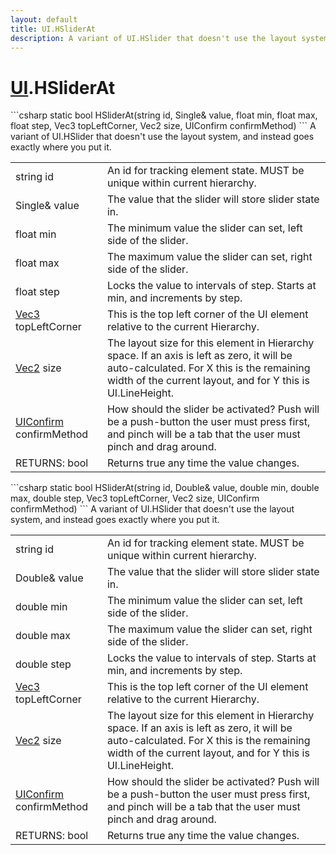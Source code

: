 ```yaml
---
layout: default
title: UI.HSliderAt
description: A variant of UI.HSlider that doesn't use the layout system, and instead goes exactly where you put it.
---
```

# [UI]({{site.url}}/Pages/StereoKit/UI.html).HSliderAt

<div class='signature' markdown='1'>
```csharp
static bool HSliderAt(string id, Single& value, float min, float max, float step, Vec3 topLeftCorner, Vec2 size, UIConfirm confirmMethod)
```
A variant of UI.HSlider that doesn't use the layout
system, and instead goes exactly where you put it.
</div>

|  |  |
|--|--|
|string id|An id for tracking element state. MUST be unique             within current hierarchy.|
|Single& value|The value that the slider will store slider              state in.|
|float min|The minimum value the slider can set, left side              of the slider.|
|float max|The maximum value the slider can set, right              side of the slider.|
|float step|Locks the value to intervals of step. Starts              at min, and increments by step.|
|[Vec3]({{site.url}}/Pages/StereoKit/Vec3.html) topLeftCorner|This is the top left corner of the UI             element relative to the current Hierarchy.|
|[Vec2]({{site.url}}/Pages/StereoKit/Vec2.html) size|The layout size for this element in Hierarchy             space. If an axis is left as zero, it will be auto-calculated. For             X this is the remaining width of the current layout, and for Y this             is UI.LineHeight.|
|[UIConfirm]({{site.url}}/Pages/StereoKit/UIConfirm.html) confirmMethod|How should the slider be activated?             Push will be a push-button the user must press first, and pinch             will be a tab that the user must pinch and drag around.|
|RETURNS: bool|Returns true any time the value changes.|

<div class='signature' markdown='1'>
```csharp
static bool HSliderAt(string id, Double& value, double min, double max, double step, Vec3 topLeftCorner, Vec2 size, UIConfirm confirmMethod)
```
A variant of UI.HSlider that doesn't use the layout
system, and instead goes exactly where you put it.
</div>

|  |  |
|--|--|
|string id|An id for tracking element state. MUST be unique             within current hierarchy.|
|Double& value|The value that the slider will store slider              state in.|
|double min|The minimum value the slider can set, left side              of the slider.|
|double max|The maximum value the slider can set, right              side of the slider.|
|double step|Locks the value to intervals of step. Starts              at min, and increments by step.|
|[Vec3]({{site.url}}/Pages/StereoKit/Vec3.html) topLeftCorner|This is the top left corner of the UI             element relative to the current Hierarchy.|
|[Vec2]({{site.url}}/Pages/StereoKit/Vec2.html) size|The layout size for this element in Hierarchy             space. If an axis is left as zero, it will be auto-calculated. For             X this is the remaining width of the current layout, and for Y this             is UI.LineHeight.|
|[UIConfirm]({{site.url}}/Pages/StereoKit/UIConfirm.html) confirmMethod|How should the slider be activated?             Push will be a push-button the user must press first, and pinch             will be a tab that the user must pinch and drag around.|
|RETURNS: bool|Returns true any time the value changes.|




